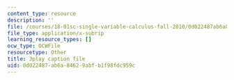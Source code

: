 ```yaml
---
content_type: resource
description: ''
file: /courses/18-01sc-single-variable-calculus-fall-2010/0d022487ab6a84629abfb1f98fdc959c_eHJuAByQf5A.srt
file_type: application/x-subrip
learning_resource_types: []
ocw_type: OCWFile
resourcetype: Other
title: 3play caption file
uid: 0d022487-ab6a-8462-9abf-b1f98fdc959c
---
```

